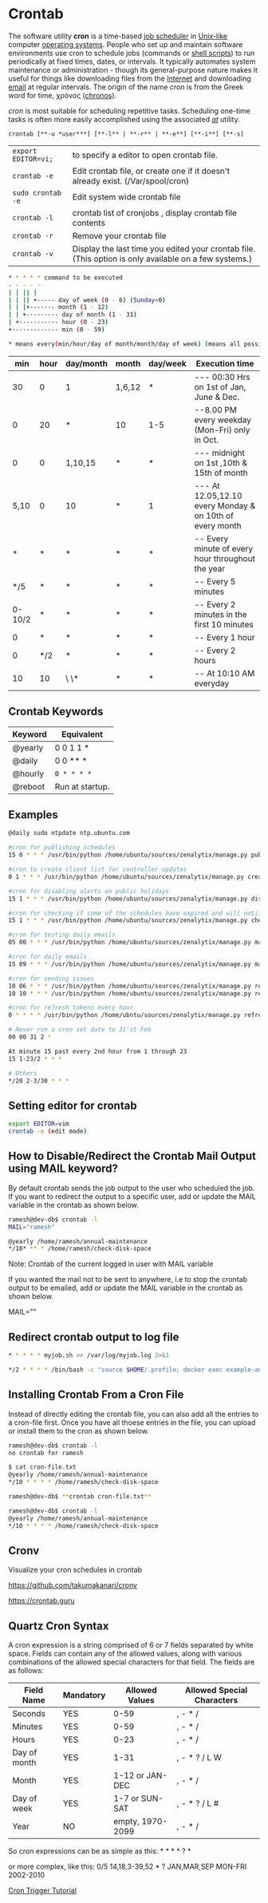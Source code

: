 # Crontab

The software utility **cron** is a time-based [job scheduler](https://en.wikipedia.org/wiki/Job_scheduler) in [Unix-like](https://en.wikipedia.org/wiki/Unix-like) computer [operating systems](https://en.wikipedia.org/wiki/Operating_system). People who set up and maintain software environments use cron to schedule jobs (commands or [shell scripts](https://en.wikipedia.org/wiki/Shell_script)) to run periodically at fixed times, dates, or intervals. It typically automates system maintenance or administration - though its general-purpose nature makes it useful for things like downloading files from the [Internet](https://en.wikipedia.org/wiki/Internet) and downloading [email](https://en.wikipedia.org/wiki/Email) at regular intervals. The origin of the name *cron* is from the Greek word for time, χρόνος ([chronos](https://en.wikipedia.org/wiki/Chronos)).

*cron* is most suitable for scheduling repetitive tasks. Scheduling one-time tasks is often more easily accomplished using the associated [*at*](https://en.wikipedia.org/wiki/At_(Unix)) utility.

`crontab [**-u *user***] [**-l** | **-r** | **-e**] [**-i**] [**-s]`

|                     |                                                                                 |
| ------------------- | ------------------------------------------------------------------------------- |
| `export EDITOR=vi;` | to specify a editor to open crontab file.                                       |
| `crontab -e`        | Edit crontab file, or create one if it doesn't already exist. (/Var/spool/cron) |
| `sudo crontab -e`   | Edit system wide crontab file                                                   |
| `crontab -l`        | crontab list of cronjobs , display crontab file contents                        |
| `crontab -r`        | Remove your crontab file                                                        |
| `crontab -v`                    |           Display the last time you edited your crontab file. (This option is only available on a few systems.)                                                                      |

```bash
* * * * * command to be executed
- - - - -
| | || |
| | || +----- day of week (0 - 6) (Sunday=0)
| | |+------- month (1 - 12)
| | +--------- day of month (1 - 31)
| +----------- hour (0 - 23)
+------------- min (0 - 59)

* means every(min/hour/day of month/month/day of week) (means all possible units)
```

| min    | hour | day/month | month  | day/week | Execution time                                           |
|--------|--------|-----------|--------|----------|-----------------------------|
| 30     | 0    | 1         | 1,6,12 | *       | --- 00:30 Hrs on 1st of Jan, June & Dec.                |
| 0      | 20   | *        | 10     | 1-5      | --8.00 PM every weekday (Mon-Fri) only in Oct.           |
| 0      | 0    | 1,10,15   | *     | *       | --- midnight on 1st ,10th & 15th of month                |
| 5,10   | 0    | 10        | *     | 1        | --- At 12.05,12.10 every Monday & on 10th of every month |
| *     | *   | *        | *     | *       | -- Every minute of every hour throughout the year       |
| \*/5   | *   | *        | *     | *       | -- Every 5 minutes                                      |
| 0-10/2 | *   | *        | *     | *       | -- Every 2 minutes in the first 10 minutes              |
| 0      | *   | *        | *     | *       | -- Every 1 hour                                         |
| 0      | */2 | *        | *     | *       | -- Every 2 hours                                        |
| 10     | 10   | \ \\*        | *     | *       | -- At 10:10 AM everyday                                 |

## Crontab Keywords

| **Keyword** | **Equivalent**  |
|-------------|-----------------|
| @yearly    | 0 0 1 1 *      |
| @daily     | 0 0 ** *    |
| @hourly    | `0 * * * *`   |
| @reboot    | Run at startup. |

## Examples

```bash
@daily sudo ntpdate ntp.ubuntu.com

#cron for publishing schedules
15 0 * * * /usr/bin/python /home/ubuntu/sources/zenalytix/manage.py publish_yesterday_schedules

#cron to create client list for controller updates
0 1 * * * /usr/bin/python /home/ubuntu/sources/zenalytix/manage.py create_client_list

#cron for disabling alerts on public holidays
15 1 * * * /usr/bin/python /home/ubuntu/sources/zenalytix/manage.py disable_alerts

#cron for checking if some of the schedules have expired and will notifiy account managers.
15 1 * * * /usr/bin/python /home/ubuntu/sources/zenalytix/manage.py check_schedule_expiry

#cron for testing daily emails
05 00 * * * /usr/bin/python /home/ubuntu/sources/zenalytix/manage.py mail_report_new --logs_to="priyank.trivedi@zenatix.com"

#cron for daily emails
15 09 * * * /usr/bin/python /home/ubuntu/sources/zenalytix/manage.py mail_report_new --logs_to="priyank.trivedi@zenatix.com"

#cron for sending issues
10 06 * * * /usr/bin/python /home/ubuntu/sources/zenalytix/manage.py report_issues --create_logs=True --run_issues=True --exclude_$
10 10 * * * /usr/bin/python /home/ubuntu/sources/zenalytix/manage.py report_issues --create_logs=True --run_issues=True --run_spec

#cron for refresh_tokens every hour
0 * * * * /usr/bin/python /home/ubntu/sources/zenalytix/manage.py refresh_tokens

# Never run a cron set date to 31'st Feb
00 00 31 2 *

At minute 15 past every 2nd hour from 1 through 23
15 1-23/2 * * *

# Others
*/20 2-3/30 * * *
```

## Setting editor for crontab

```bash
export EDITOR=vim
crontab -e (edit mode)
```

## How to Disable/Redirect the Crontab Mail Output using MAIL keyword?

By default crontab sends the job output to the user who scheduled the job. If you want to redirect the output to a specific user, add or update the MAIL variable in the crontab as shown below.

```bash
ramesh@dev-db$ crontab -l
MAIL="ramesh"

@yearly /home/ramesh/annual-maintenance
*/10* ** * /home/ramesh/check-disk-space
```

Note: Crontab of the current logged in user with MAIL variable

If you wanted the mail not to be sent to anywhere, i.e to stop the crontab output to be emailed, add or update the MAIL variable in the crontab as shown below.

MAIL=""

## Redirect crontab output to log file

```bash
* * * * * myjob.sh >> /var/log/myjob.log 2>&1

*/2 * * * * /bin/bash -c "source $HOME/.profile; docker exec example-analytics bash -c 'cd ../ && date'" >> /var/log/cron/test-/bin/date +%d-%m-%y-%H-%M-%S.log 2>&1
```

## Installing Crontab From a Cron File

Instead of directly editing the crontab file, you can also add all the entries to a cron-file first. Once you have all thoese entries in the file, you can upload or install them to the cron as shown below.

```bash
ramesh@dev-db$ crontab -l
no crontab for ramesh

$ cat cron-file.txt
@yearly /home/ramesh/annual-maintenance
*/10 * * * * /home/ramesh/check-disk-space

ramesh@dev-db$ **crontab cron-file.txt**

ramesh@dev-db$ crontab -l
@yearly /home/ramesh/annual-maintenance
*/10 * * * * /home/ramesh/check-disk-space
```

## Cronv

Visualize your cron schedules in crontab

https://github.com/takumakanari/cronv

https://crontab.guru

## Quartz Cron Syntax

A cron expression is a string comprised of 6 or 7 fields separated by white space. Fields can contain any of the allowed values, along with various combinations of the allowed special characters for that field. The fields are as follows:

| Field Name | Mandatory | Allowed Values | Allowed Special Characters |
| --- | --- | --- | --- |
| Seconds | YES | 0-59 | , - \* / |
| Minutes | YES | 0-59 | , - \* / |
| Hours | YES | 0-23 | , - \* / |
| Day of month | YES | 1-31 | , - \* ? / L W
| Month | YES | 1-12 or JAN-DEC | , - \* / |
| Day of week | YES | 1-7 or SUN-SAT | , - \* ? / L # |
| Year | NO | empty, 1970-2099 | , - \* / |

So cron expressions can be as simple as this: \* \* \* \* ? \*

or more complex, like this: 0/5 14,18,3-39,52 \* ? JAN,MAR,SEP MON-FRI 2002-2010

[Cron Trigger Tutorial](http://www.quartz-scheduler.org/documentation/quartz-2.3.0/tutorials/crontrigger.html)
